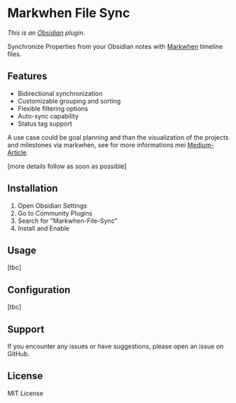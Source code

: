 
# Markwhen File Sync
*This is an [Obsidian](https://obsidian.md/) plugin.*

Synchronize Properties from your Obsidian notes with [Markwhen](https://github.com/mark-when/obsidian-plugin) timeline files.

## Features
- Bidirectional synchronization
- Customizable grouping and sorting
- Flexible filtering options
- Auto-sync capability
- Status tag support

A use case could be goal planning and than the visualization of the projects and milestones via markwhen, see for more informations mei [Medium-Article](https://medium.com/@jahnke.rouven/a-multi-level-goal-planning-system-using-obsidian-29b94acd22f8).

[more details follow as soon as possible]

## Installation
1. Open Obsidian Settings
2. Go to Community Plugins
3. Search for "Markwhen-File-Sync"
4. Install and Enable

## Usage
[tbc]

## Configuration
[tbc]

## Support
If you encounter any issues or have suggestions, please open an issue on GitHub.

## License
MIT License


<!--
# Milestone Timeline Sync for Obsidian

A plugin for Obsidian that synchronizes milestone notes with Markwhen timeline files.

## Features

- Bidirectional synchronization between milestone notes and timeline
- Customizable grouping and sorting options
- Flexible filtering capabilities
- Auto-sync functionality
- Detailed logging and debugging options
- Configurable notifications
- Status tag support

## Installation

1. Open Obsidian Settings
2. Go to Community Plugins
3. Click Browse and search for "Milestone Timeline Sync"
4. Install and Enable the plugin

## Configuration

### Basic Settings
- Set paths for Markwhen file and milestones folder
- Configure synchronization behavior

### Grouping Options
- Enable/disable grouping
- Choose grouping property
- Set sorting methods

### Filtering Options
- Configure status exclusions
- Set date filtering options
- Define folder exclusions

### Format Settings
- Customize date formats
- Configure group markers
- Set status tag display

## Usage

1. Set up your milestone notes with required frontmatter:
   ```yaml
   ---
   tags:
     - goal
     - focus
   date: YYYY-MM-DD
   endDate: YYYY-MM-DD
   Status: in-progress
   Jahresziel: "[[Your Goal]]"
   ---
   -->
